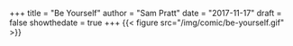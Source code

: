+++
title = "Be Yourself"
author = "Sam Pratt"
date = "2017-11-17"
draft = false
showthedate = true
+++
{{< figure src="/img/comic/be-yourself.gif" >}}